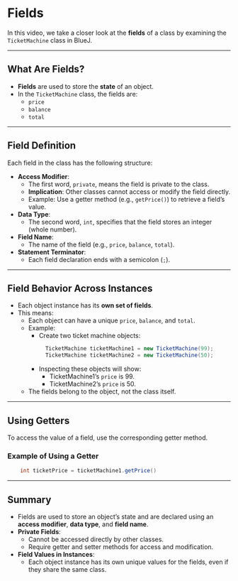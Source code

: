 # Fields

In this video, we take a closer look at the **fields** of a class by examining the `TicketMachine` class in BlueJ.

---

## What Are Fields?

- **Fields** are used to store the **state** of an object.
- In the `TicketMachine` class, the fields are:
  - `price`
  - `balance`
  - `total`

---

## Field Definition

Each field in the class has the following structure:
- **Access Modifier**:
  - The first word, `private`, means the field is private to the class.
  - **Implication**: Other classes cannot access or modify the field directly.
  - Example: Use a getter method (e.g., `getPrice()`) to retrieve a field’s value.
- **Data Type**:
  - The second word, `int`, specifies that the field stores an integer (whole number).
- **Field Name**:
  - The name of the field (e.g., `price`, `balance`, `total`).
- **Statement Terminator**:
  - Each field declaration ends with a semicolon (`;`).

---

## Field Behavior Across Instances

- Each object instance has its **own set of fields**.
- This means:
  - Each object can have a unique `price`, `balance`, and `total`.
  - Example:
    - Create two ticket machine objects:
        ```java
          TicketMachine ticketMachine1 = new TicketMachine(99);
          TicketMachine ticketMachine2 = new TicketMachine(50);
        ```
    - Inspecting these objects will show:
      - TicketMachine1’s `price` is 99.
      - TicketMachine2’s `price` is 50.
  - The fields belong to the object, not the class itself.

---

## Using Getters

To access the value of a field, use the corresponding getter method.

### Example of Using a Getter

```java
    int ticketPrice = ticketMachine1.getPrice()
```

---

## Summary

- Fields are used to store an object’s state and are declared using an **access modifier**, **data type**, and **field name**.
- **Private Fields**:
  - Cannot be accessed directly by other classes.
  - Require getter and setter methods for access and modification.
- **Field Values in Instances**:
  - Each object instance has its own unique values for the fields, even if they share the same class.
